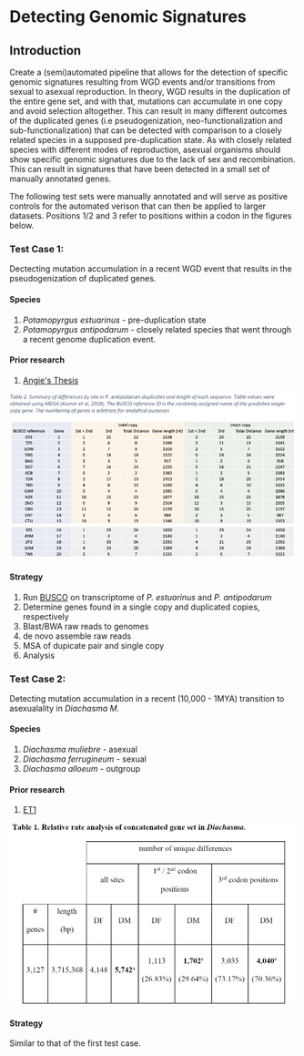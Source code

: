 # Detecting Genomic Signatures

## Introduction

Create a (semi)automated pipeline that allows for the detection of specific genomic signatures resulting from WGD events and/or transitions from sexual to asexual reproduction. In theory, WGD results in the duplication of the entire gene set, and with that, mutations can accumulate in one copy and avoid selection altogether. This can result in many different outcomes of the duplicated genes (i.e pseudogenization, neo-functionalization and sub-functionalization) that can be detected with comparison to a closely related species in a supposed pre-duplication state. As with closely related species with different modes of reproduction, asexual organisms should show specific genomic signatures due to the lack of sex and recombination. This can result in signatures that have been detected in a small set of manually annotated genes.

The following test sets were manually annotated and will serve as positive controls for the automated verison that can then be applied to larger datasets. Positions 1/2 and 3 refer to positions within a codon in the figures below. 

### **Test Case 1:**

Dectecting mutation accumulation in a recent WGD event that results in the pseudogenization of duplicated genes.

#### **Species**

1. *Potamopyrgus estuarinus* - pre-duplication state
2. *Potamopyrgus antipodarum* - closely related species that went through a recent genome duplication event.

#### **Prior research**

1. [Angie's Thesis](/sources/articles/honorsthesis_akalwies.pdf)

![table1](/sources/pictures/sample_output001.png)

#### **Strategy**

1. Run [BUSCO](https://gitlab.com/ezlab/busco) on transcriptome of *P. estuarinus* and *P. antipodarum*
2. Determine genes found in a single copy and duplicated copies, respectively
3. Blast/BWA raw reads to genomes 
4. de novo assemble raw reads
5. MSA of dupicate pair and single copy
6. Analysis

### **Test Case 2:**

Detecting mutation accumulation in a recent (10,000 - 1MYA) transition to asexualality in *Diachasma M.*

#### **Species**

1. *Diachasma muliebre* - asexual
2. *Diachasma ferrugineum* - sexual
3. *Diachasma alloeum* - outgroup

#### **Prior research**

1. [ET1](/sources/articles/GenomeEvolutionAsexualwasp.pdf)

![table2](/sources/pictures/sample_output002.png)

#### **Strategy**

Similar to that of the first test case.
